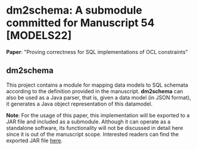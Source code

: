 # dm2schema: A submodule committed for Manuscript 54 [MODELS22]

**Paper**: "Proving correctness for SQL implementations of OCL constraints"

## dm2schema
This project contains a module for mapping data models to SQL schemata according to the definition provided in the manuscript.
**dm2schema** can also be used as a Java parser, that is, given a data model (in JSON format), it generates a Java object representation of this datamodel.

**Note**: For the usage of this paper, this implementation will be exported to a JAR file and included as a submodule. Although it can operate as a standalone software, its functionality will not be discussed in detail here since it is out of the manuscript scope. Interested readers can find the exported JAR file [here](https://github.com/models22-submission54/dm2schema/releases/tag/v1.0).


